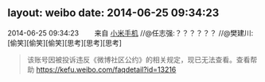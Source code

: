 layout: weibo
date: 2014-06-25 09:34:23
---
2014-06-25 09:34:23  &nbsp;&nbsp;&nbsp;&nbsp;&nbsp;&nbsp; 来自 <a href="http://app.weibo.com/t/feed/22zMnn" rel="nofollow">小米手机</a>
//@任志强:？？？？？？ //@樊建川:[偷笑][偷笑][偷笑][思考][思考][思考]
>  该账号因被投诉违反《微博社区公约》的相关规定，现已无法查看。查看帮助 https://kefu.weibo.com/faqdetail?id=13216
